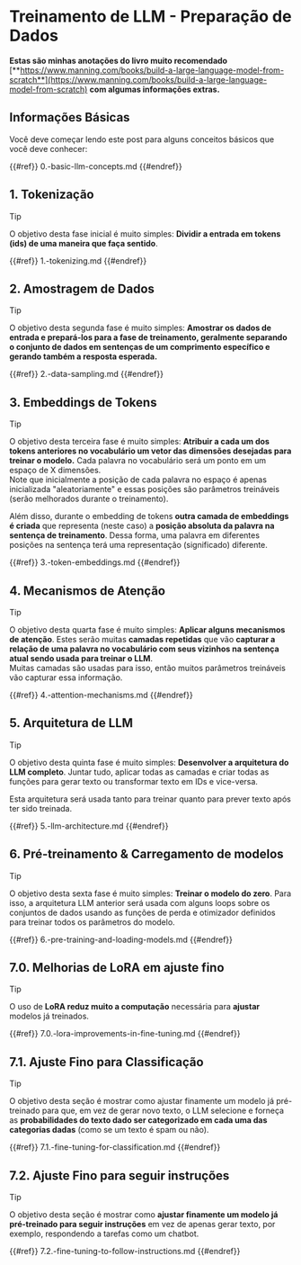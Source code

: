 # Treinamento de LLM - Preparação de Dados

**Estas são minhas anotações do livro muito recomendado** [**https://www.manning.com/books/build-a-large-language-model-from-scratch**](https://www.manning.com/books/build-a-large-language-model-from-scratch) **com algumas informações extras.**

## Informações Básicas

Você deve começar lendo este post para alguns conceitos básicos que você deve conhecer:

{{#ref}}
0.-basic-llm-concepts.md
{{#endref}}

## 1. Tokenização

> [!TIP]
> O objetivo desta fase inicial é muito simples: **Dividir a entrada em tokens (ids) de uma maneira que faça sentido**.

{{#ref}}
1.-tokenizing.md
{{#endref}}

## 2. Amostragem de Dados

> [!TIP]
> O objetivo desta segunda fase é muito simples: **Amostrar os dados de entrada e prepará-los para a fase de treinamento, geralmente separando o conjunto de dados em sentenças de um comprimento específico e gerando também a resposta esperada.**

{{#ref}}
2.-data-sampling.md
{{#endref}}

## 3. Embeddings de Tokens

> [!TIP]
> O objetivo desta terceira fase é muito simples: **Atribuir a cada um dos tokens anteriores no vocabulário um vetor das dimensões desejadas para treinar o modelo.** Cada palavra no vocabulário será um ponto em um espaço de X dimensões.\
> Note que inicialmente a posição de cada palavra no espaço é apenas inicializada "aleatoriamente" e essas posições são parâmetros treináveis (serão melhorados durante o treinamento).
>
> Além disso, durante o embedding de tokens **outra camada de embeddings é criada** que representa (neste caso) a **posição absoluta da palavra na sentença de treinamento**. Dessa forma, uma palavra em diferentes posições na sentença terá uma representação (significado) diferente.

{{#ref}}
3.-token-embeddings.md
{{#endref}}

## 4. Mecanismos de Atenção

> [!TIP]
> O objetivo desta quarta fase é muito simples: **Aplicar alguns mecanismos de atenção**. Estes serão muitas **camadas repetidas** que vão **capturar a relação de uma palavra no vocabulário com seus vizinhos na sentença atual sendo usada para treinar o LLM**.\
> Muitas camadas são usadas para isso, então muitos parâmetros treináveis vão capturar essa informação.

{{#ref}}
4.-attention-mechanisms.md
{{#endref}}

## 5. Arquitetura de LLM

> [!TIP]
> O objetivo desta quinta fase é muito simples: **Desenvolver a arquitetura do LLM completo**. Juntar tudo, aplicar todas as camadas e criar todas as funções para gerar texto ou transformar texto em IDs e vice-versa.
>
> Esta arquitetura será usada tanto para treinar quanto para prever texto após ter sido treinada.

{{#ref}}
5.-llm-architecture.md
{{#endref}}

## 6. Pré-treinamento & Carregamento de modelos

> [!TIP]
> O objetivo desta sexta fase é muito simples: **Treinar o modelo do zero**. Para isso, a arquitetura LLM anterior será usada com alguns loops sobre os conjuntos de dados usando as funções de perda e otimizador definidos para treinar todos os parâmetros do modelo.

{{#ref}}
6.-pre-training-and-loading-models.md
{{#endref}}

## 7.0. Melhorias de LoRA em ajuste fino

> [!TIP]
> O uso de **LoRA reduz muito a computação** necessária para **ajustar** modelos já treinados.

{{#ref}}
7.0.-lora-improvements-in-fine-tuning.md
{{#endref}}

## 7.1. Ajuste Fino para Classificação

> [!TIP]
> O objetivo desta seção é mostrar como ajustar finamente um modelo já pré-treinado para que, em vez de gerar novo texto, o LLM selecione e forneça as **probabilidades do texto dado ser categorizado em cada uma das categorias dadas** (como se um texto é spam ou não).

{{#ref}}
7.1.-fine-tuning-for-classification.md
{{#endref}}

## 7.2. Ajuste Fino para seguir instruções

> [!TIP]
> O objetivo desta seção é mostrar como **ajustar finamente um modelo já pré-treinado para seguir instruções** em vez de apenas gerar texto, por exemplo, respondendo a tarefas como um chatbot.

{{#ref}}
7.2.-fine-tuning-to-follow-instructions.md
{{#endref}}
